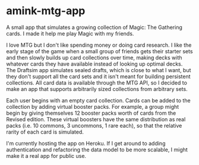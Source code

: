 # amink-mtg-app

A small app that simulates a growing collection of Magic: The Gathering cards. I made it help me play Magic with my friends.

I love MTG but I don't like spending money or doing card research. I like the early stage of the game when a small group of friends gets their starter sets and then slowly builds up card collections over time, making decks with whatever cards they have available instead of looking up optimal decks. The Draftsim app simulates sealed drafts, which is close to what I want, but they don't support all the card sets and it isn't meant for building persistent collections. All card data is available through the MTG API, so I decided to make an app that supports arbitrarily sized collections from arbitrary sets.

Each user begins with an empty card collection. Cards can be added to the collection by adding virtual booster packs. For example, a group might begin by giving themselves 12 booster packs worth of cards from the Revised edition. These virtual boosters have the same distribution as real packs (i.e. 10 commons, 3 uncommons, 1 rare each), so that the relative rarity of each card is simulated.

I'm currently hosting the app on Heroku. If I get around to adding authentication and refactoring the data model to be more scalable, I might make it a real app for public use.
